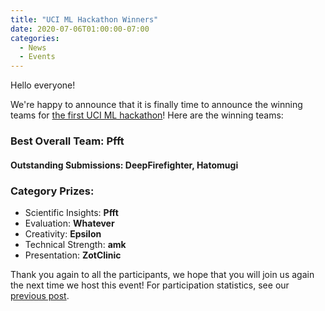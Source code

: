 ```yaml
---
title: "UCI ML Hackathon Winners"
date: 2020-07-06T01:00:00-07:00
categories:
  - News
  - Events
---
```


Hello everyone! 

We're happy to announce that it is finally time to announce the winning teams for [the first UCI ML hackathon](/events/hackathon20)!
Here are the winning teams:

### Best Overall Team: Pfft
#### Outstanding Submissions: DeepFirefighter, Hatomugi
### Category Prizes:
- Scientific Insights: **Pfft**
- Evaluation: **Whatever**
- Creativity: **Epsilon**
- Technical Strength: **amk**
- Presentation: **ZotClinic**

Thank you again to all the participants, we hope that you will join us again the next time we host this event!
For participation statistics, see our [previous post](/news/events/hackathon-statistics/).
